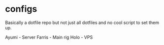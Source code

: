 # configs

Basically a dotfile repo but not just all dotfiles and no cool script to set them up.

Ayumi - Server
Farris - Main rig
Holo - VPS